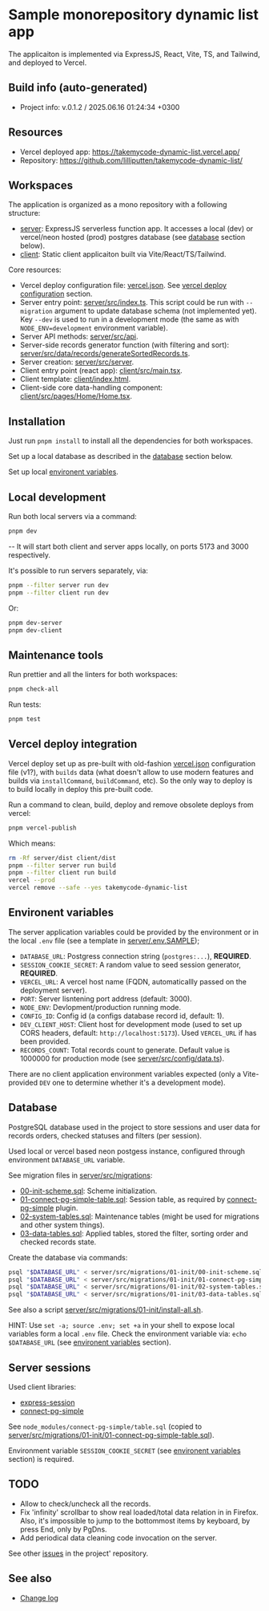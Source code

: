 <!--
 @since 2025.06.07, 19:45
 @changed 2025.06.14, 21:06
-->

# Sample monorepository dynamic list app

The applicaiton is implemented via ExpressJS, React, Vite, TS, and Tailwind, and deployed to Vercel.

## Build info (auto-generated)

- Project info: v.0.1.2 / 2025.06.16 01:24:34 +0300

## Resources

- Vercel deployed app: https://takemycode-dynamic-list.vercel.app/
- Repository: https://github.com/lilliputten/takemycode-dynamic-list/

## Workspaces

The application is organized as a mono repository with a following structure:

- [server](server): ExpressJS serverless function app. It accesses a local (dev) or vercel/neon hosted (prod) postgres database (see [database](#database) section below).
- [client](client): Static client applicaiton built via Vite/React/TS/Tailwind.

Core resources:

- Vercel deploy configuration file: [vercel.json](vercel.json). See [vercel deploy configuration](#vercel-deploy-integration) section.
- Server entry point: [server/src/index.ts](server/src/index.ts). This script could be run with `--migration` argument to update database schema (not implemented yet). Key `--dev` is used to run in a development mode (the same as with `NODE_ENV=development` environment variable).
- Server API methods: [server/src/api](server/src/api).
- Server-side records generator function (with filtering and sort): [server/src/data/records/generateSortedRecords.ts](server/src/data/records/generateSortedRecords.ts).
- Server creation: [server/src/server](server/src/server).
- Client entry point (react app): [client/src/main.tsx](client/src/main.tsx).
- Client template: [client/index.html](client/index.html).
- Client-side core data-handling component: [client/src/pages/Home/Home.tsx](client/src/pages/Home/Home.tsx).

## Installation

Just run `pnpm install` to install all the dependencies for both workspaces.

Set up a local database as described in the [database](#database) section below.

Set up local [environent variables](#environent-variables).

## Local development

Run both local servers via a command:

```bash
pnpm dev
```

-- It will start both client and server apps locally, on ports 5173 and 3000 respectively.

It's possible to run servers separately, via:

```bash
pnpm --filter server run dev
pnpm --filter client run dev
```

Or:

```bash
pnpm dev-server
pnpm dev-client
```

## Maintenance tools

Run prettier and all the linters for both workspaces:

```bash
pnpm check-all
```

Run tests:

```bash
pnpm test
```

## Vercel deploy integration

Vercel deploy set up as pre-built with old-fashion [vercel.json](vercel.json) configuration file (v1?), with `builds` data (what doesn't allow to use modern features and builds via `installCommand`, `buildCommand`, etc). So the only way to deploy is to build locally in deploy this pre-built code.

Run a command to clean, build, deploy and remove obsolete deploys from vercel:

```bash
pnpm vercel-publish
```

Which means:

```bash
rm -Rf server/dist client/dist
pnpm --filter server run build
pnpm --filter client run build
vercel --prod
vercel remove --safe --yes takemycode-dynamic-list
```

## Environent variables

The server application variables could be provided by the environment or in the local `.env` file (see a template in [server/.env.SAMPLE](server/.env.SAMPLE));

- `DATABASE_URL`: Postgress connection string (`postgres:...`), **REQUIRED**.
- `SESSION_COOKIE_SECRET`: A random value to seed session generator, **REQUIRED**.
- `VERCEL_URL`: A vercel host name (FQDN, automaticallly passed on the deployment server).
- `PORT`: Server lisntening port address (default: 3000).
- `NODE_ENV`: Devlopment/production running mode.
- `CONFIG_ID`: Config id (a configs database record id, default: 1).
- `DEV_CLIENT_HOST`: Client host for development mode (used to set up CORS headers, default: `http://localhost:5173`). Used `VERCEL_URL` if has been provided.
- `RECORDS_COUNT`: Total records count to generate. Default value is 1000000 for production mode (see [server/src/config/data.ts](server/src/config/data.ts)).

There are no client application environment variables expected (only a Vite-provided `DEV` one to determine whether it's a development mode).

## Database

PostgreSQL database used in the project to store sessions and user data for records orders, checked statuses and filters (per session).

Used local or vercel based neon postgess instance, configured through environment `DATABASE_URL` variable.

See migration files in [server/src/migrations](server/src/migrations):

- [00-init-scheme.sql](server/src/migrations/01-init/00-init-scheme.sql): Scheme initialization.
- [01-connect-pg-simple-table.sql](server/src/migrations/01-init/01-connect-pg-simple-table.sql): Session table, as required by [connect-pg-simple](https://www.npmjs.com/package/connect-pg-simple) plugin.
- [02-system-tables.sql](server/src/migrations/01-init/02-system-tables.sql): Maintenance tables (might be used for migrations and other system things).
- [03-data-tables.sql](server/src/migrations/01-init/03-data-tables.sql): Applied tables, stored the filter, sorting order and checked records state.

Create the database via commands:

```bash
psql "$DATABASE_URL" < server/src/migrations/01-init/00-init-scheme.sql
psql "$DATABASE_URL" < server/src/migrations/01-init/01-connect-pg-simple-table.sql
psql "$DATABASE_URL" < server/src/migrations/01-init/02-system-tables.sql
psql "$DATABASE_URL" < server/src/migrations/01-init/03-data-tables.sql
```

See also a script [server/src/migrations/01-init/install-all.sh](server/src/migrations/01-init/install-all.sh).

HINT: Use `set -a; source .env; set +a` in your shell to expose local variables form a local `.env` file. Check the environment variable via: `echo $DATABASE_URL` (see [environent variables](#environent-variables) section).

## Server sessions

Used client libraries:

- [express-session](https://www.npmjs.com/package/express-session#compatible-session-stores)
- [connect-pg-simple](https://www.npmjs.com/package/connect-pg-simple)

See `node_modules/connect-pg-simple/table.sql` (copied to [server/src/migrations/01-init/01-connect-pg-simple-table.sql](server/src/migrations/01-init/01-connect-pg-simple-table.sql)).

Environment variable `SESSION_COOKIE_SECRET` (see [environent variables](#environent-variables) section) is required.

## TODO

- Allow to check/uncheck all the records.
- Fix 'infinity' scrollbar to show real loaded/total data relation in in Firefox. Also, it's impossible to jump to the bottommost items by keyboard, by press End, only by PgDns.
- Add periodical data cleaning code invocation on the server.

See other [issues](https://github.com/lilliputten/takemycode-dynamic-list/issues) in the project' repository.

## See also

- [Change log](CHANGELOG.md)
